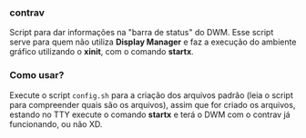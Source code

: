 ### contrav

Script para dar informações na "barra de status" do DWM. Esse
script serve para quem não utiliza __Display Manager__ e faz a
execução do ambiente gráfico utilizando o **xinit**, com o
comando **startx**.

### Como usar?

Execute o script `config.sh` para a criação dos arquivos padrão
(leia o script para compreender quais são os arquivos),
assim que for criado os arquivos, estando no TTY execute o comando
**startx** e terá o DWM com o contrav já funcionando, ou não XD.
